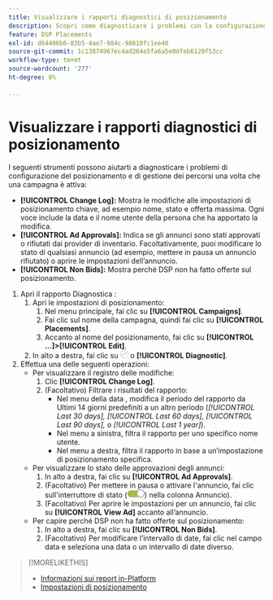 ```yaml
---
title: Visualizzare i rapporti diagnostici di posizionamento
description: Scopri come diagnosticare i problemi con la configurazione del posizionamento e la velocità.
feature: DSP Placements
exl-id: d64406b6-83b5-4ae7-984c-98610fc1ee40
source-git-commit: 1c13874967ec4ad264e5fa6a5e0dfeb6120f53cc
workflow-type: tm+mt
source-wordcount: '277'
ht-degree: 0%

---
```


# Visualizzare i rapporti diagnostici di posizionamento

<!-- Does this really belong in the Campaign Management > Reports section or in the Placements section? -->

I seguenti strumenti possono aiutarti a diagnosticare i problemi di configurazione del posizionamento e di gestione dei percorsi una volta che una campagna è attiva:

* **[!UICONTROL Change Log]:** Mostra le modifiche alle impostazioni di posizionamento chiave, ad esempio nome, stato e offerta massima. Ogni voce include la data e il nome utente della persona che ha apportato la modifica.
* **[!UICONTROL Ad Approvals]:** Indica se gli annunci sono stati approvati o rifiutati dai provider di inventario. Facoltativamente, puoi modificare lo stato di qualsiasi annuncio (ad esempio, mettere in pausa un annuncio rifiutato) o aprire le impostazioni dell’annuncio.
* **[!UICONTROL Non Bids]:** Mostra perché DSP non ha fatto offerte sul posizionamento.

1. Apri il rapporto Diagnostica :
   1. Apri le impostazioni di posizionamento:
      1. Nel menu principale, fai clic su **[!UICONTROL Campaigns]**.
      1. Fai clic sul nome della campagna, quindi fai clic su **[!UICONTROL Placements]**.
      1. Accanto al nome del posizionamento, fai clic su  **[!UICONTROL ...]>[!UICONTROL Edit]**.
   1. In alto a destra, fai clic su ![Diagnostica posizionamento](/help/dsp/assets/placement-diagnostics.png) o **[!UICONTROL Diagnostic]**.
1. Effettua una delle seguenti operazioni:
   * Per visualizzare il registro delle modifiche:
      1. Clic **[!UICONTROL Change Log]**.
      1. (Facoltativo) Filtrare i risultati del rapporto:
         * Nel menu della data , modifica il periodo del rapporto da Ultimi 14 giorni predefiniti a un altro periodo (*[!UICONTROL Last 30 days],* *[!UICONTROL Last 60 days],* *[!UICONTROL Last 90 days],* o *[!UICONTROL Last 1 year]*).
         * Nel menu a sinistra, filtra il rapporto per uno specifico nome utente.
         * Nel menu a destra, filtra il rapporto in base a un’impostazione di posizionamento specifica.
   * Per visualizzare lo stato delle approvazioni degli annunci:
      1. In alto a destra, fai clic su **[!UICONTROL Ad Approvals]**.
      1. (Facoltativo) Per mettere in pausa o attivare l&#39;annuncio, fai clic sull&#39;interruttore di stato (![Interruttore di stato](/help/dsp/assets/status-switch.png)) nella colonna Annuncio).
      1. (Facoltativo) Per aprire le impostazioni per un annuncio, fai clic su **[!UICONTROL View Ad]** accanto all’annuncio.
   * Per capire perché DSP non ha fatto offerte sul posizionamento:
      1. In alto a destra, fai clic su **[!UICONTROL Non Bids]**.
      1. (Facoltativo) Per modificare l’intervallo di date, fai clic nel campo data e seleziona una data o un intervallo di date diverso.

<!-- Later, add link to >* Definitions for NBRs (Reading No Bid Reports (NBRs)) -->

>[!MORELIKETHIS]
>
>* [Informazioni sui report in-Platform](campaign-reports-about.md)
>* [Impostazioni di posizionamento](/help/dsp/campaign-management/placements/placement-settings.md)

